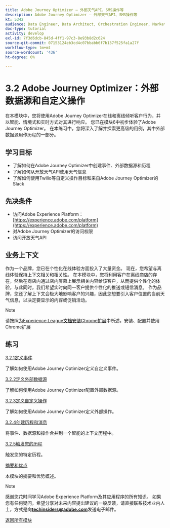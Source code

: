 ```yaml
---
title: Adobe Journey Optimizer — 外部天气API、SMS操作等
description: Adobe Journey Optimizer — 外部天气API、SMS操作等
kt: 5342
audience: Data Engineer, Data Architect, Orchestration Engineer, Marketer
doc-type: tutorial
activity: develop
exl-id: 7f3d6dcb-845d-4ff1-97c3-8e93b8d2c624
source-git-commit: 07153124eb3cd4c07bbabb6f7b137f525fa1a27f
workflow-type: tm+mt
source-wordcount: '436'
ht-degree: 0%

---
```


# 3.2 Adobe Journey Optimizer：外部数据源和自定义操作

在本模块中，您将使用Adobe Journey Optimizer在线和离线倾听客户行为，并以智能、情境式和实时方式对其进行响应。 您已在模块6中初步体验了Adobe Journey Optimizer。 在本练习中，您将深入了解并探索更高级的用例，其中外部数据源用作历程的一部分。

## 学习目标

- 了解如何在Adobe Journey Optimizer中创建事件、外部数据源和历程
- 了解如何从开放天气API使用天气信息
- 了解如何使用Twilio等自定义操作目标和来自Adobe Journey Optimizer的Slack

## 先决条件

- 访问Adobe Experience Platform： [https://experience.adobe.com/platform](https://experience.adobe.com/platform)
- 对Adobe Journey Optimizer的访问权限
- 访问开放天气API

## 业务上下文

作为一个品牌，您已在个性化在线体验方面投入了大量资金。 现在，您希望与离线体验保持上下文相关和相关性。
在本模块中，您将利用客户在离线商店的存在，然后在商店内通过店内屏幕上展示相关内容给该客户，从而提供个性化的体验，与此同时，我们希望实时向同一客户提供个性化的推送或短信消息。
作为品牌，您还了解上下文会极大地影响客户的兴趣，因此您想要引入客户位置的当前天气信息，以决定要显示的内容或促销活动。

>[!NOTE]
>
>请按照[为Experience League文档安装Chrome扩展](../../gettingstarted/gettingstarted/ex1.md)中所述，安装、配置并使用Chrome扩展

## 练习

[3.2.1定义事件](./ex1.md)

了解如何使用Adobe Journey Optimizer定义自定义事件。

[3.2.2定义外部数据源](./ex2.md)

了解如何使用Adobe Journey Optimizer配置外部数据源。

[3.2.3定义自定义操作](./ex3.md)

了解如何使用Adobe Journey Optimizer定义外部操作。

[3.2.4创建历程和消息](./ex4.md)

将事件、数据源和操作合并到一个智能的上下文历程中。

[3.2.5触发您的历程](./ex5.md)

触发您的特定历程。

[摘要和优点](./summary.md)

本模块的摘要和优势概述。

>[!NOTE]
>
>感谢您花时间学习Adobe Experience Platform及其应用程序的所有知识。 如果您有任何疑问，希望分享对未来内容提出建议的一般反馈，请直接联系技术业内人士，方式是向&#x200B;**techinsiders@adobe.com**&#x200B;发送电子邮件。

[返回所有模块](../../../overview.md)
